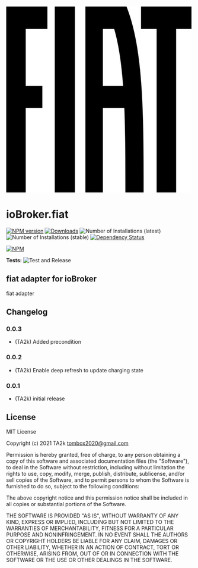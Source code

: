 ![Logo](admin/fiat.png)
# ioBroker.fiat

[![NPM version](https://img.shields.io/npm/v/iobroker.fiat.svg)](https://www.npmjs.com/package/iobroker.fiat)
[![Downloads](https://img.shields.io/npm/dm/iobroker.fiat.svg)](https://www.npmjs.com/package/iobroker.fiat)
![Number of Installations (latest)](https://iobroker.live/badges/fiat-installed.svg)
![Number of Installations (stable)](https://iobroker.live/badges/fiat-stable.svg)
[![Dependency Status](https://img.shields.io/david/TA2k/iobroker.fiat.svg)](https://david-dm.org/TA2k/iobroker.fiat)

[![NPM](https://nodei.co/npm/iobroker.fiat.png?downloads=true)](https://nodei.co/npm/iobroker.fiat/)

**Tests:** ![Test and Release](https://github.com/TA2k/ioBroker.fiat/workflows/Test%20and%20Release/badge.svg)

## fiat adapter for ioBroker

fiat adapter

## Changelog

### 0.0.3
* (TA2k) Added precondition
### 0.0.2
* (TA2k) Enable deep refresh to update charging state
### 0.0.1
* (TA2k) initial release

## License
MIT License

Copyright (c) 2021 TA2k <tombox2020@gmail.com>

Permission is hereby granted, free of charge, to any person obtaining a copy
of this software and associated documentation files (the "Software"), to deal
in the Software without restriction, including without limitation the rights
to use, copy, modify, merge, publish, distribute, sublicense, and/or sell
copies of the Software, and to permit persons to whom the Software is
furnished to do so, subject to the following conditions:

The above copyright notice and this permission notice shall be included in all
copies or substantial portions of the Software.

THE SOFTWARE IS PROVIDED "AS IS", WITHOUT WARRANTY OF ANY KIND, EXPRESS OR
IMPLIED, INCLUDING BUT NOT LIMITED TO THE WARRANTIES OF MERCHANTABILITY,
FITNESS FOR A PARTICULAR PURPOSE AND NONINFRINGEMENT. IN NO EVENT SHALL THE
AUTHORS OR COPYRIGHT HOLDERS BE LIABLE FOR ANY CLAIM, DAMAGES OR OTHER
LIABILITY, WHETHER IN AN ACTION OF CONTRACT, TORT OR OTHERWISE, ARISING FROM,
OUT OF OR IN CONNECTION WITH THE SOFTWARE OR THE USE OR OTHER DEALINGS IN THE
SOFTWARE.